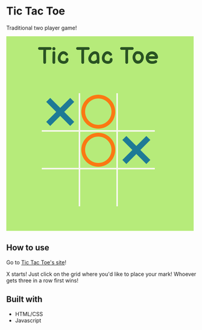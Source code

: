 # Tic Tac Toe

Traditional two player game!

![screenshot](https://raw.githubusercontent.com/annaaleksandra/tictactoe/master/Screenshot_2020-07-23%20Tic%20Tac%20Toe.png)

## How to use
Go to [Tic Tac Toe's site](https://annaaleksandra.github.io/tictactoe/)!

X starts! Just click on the grid where you'd like to place your mark! Whoever gets three in a row first wins!

## Built with
* HTML/CSS
* Javascript
